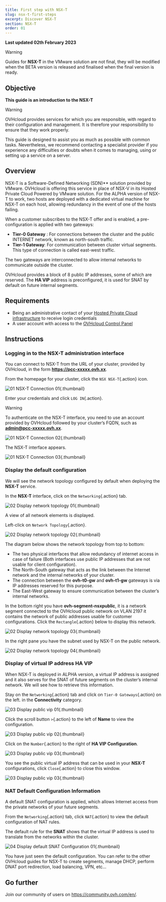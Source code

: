 ```yaml
---
title: First step with NSX-T
slug: nsx-t-first-steps
excerpt: Discover NSX-T
section: NSX-T
order: 01
---
```


**Last updated 02th February 2023**

> [!warning]
> Guides for **NSX-T** in the VMware solution are not final, they will be modified when the BETA version is released and finalised when the final version is ready.
>

## Objective

**This guide is an introduction to the NSX-T**

> [!warning]
> OVHcloud provides services for which you are responsible, with regard to their configuration and management. It is therefore your responsibility to ensure that they work properly.
>
> This guide is designed to assist you as much as possible with common tasks. Nevertheless, we recommend contacting a specialist provider if you experience any difficulties or doubts when it comes to managing, using or setting up a service on a server.
>

## Overview

NSX-T is a Software-Defined Networking (SDN)** solution provided by VMware. OVHcloud is offering this service in place of NSX-V in its Hosted Private Cloud Powered by VMware solution. For the ALPHA version of NSX-T to work, two hosts are deployed with a dedicated virtual machine for NSX-T on each host, allowing redundancy in the event of one of the hosts failing.

When a customer subscribes to the NSX-T offer and is enabled, a pre-configuration is applied with two gateways:

* **Tier-0 Gateway** : For connections between the cluster and the public INTERNET network, known as north-south traffic.
* **Tier-1 Gateway**: For communication between cluster virtual segments. This type of connection is called east-west traffic.

The two gateways are interconnected to allow internal networks to communicate outside the cluster.

OVHcloud provides a block of 8 public IP addresses, some of which are reserved. The **HA VIP** address is preconfigured, it is used for SNAT by default on future internal segments.


## Requirements

- Being an administrative contact of your [Hosted Private Cloud infrastructure](https://www.ovhcloud.com/en-gb/enterprise/products/hosted-private-cloud/) to receive login credentials
- A user account with access to the [OVHcloud Control Panel](https://www.ovh.com/auth/?action=gotomanager&from=https://www.ovh.co.uk/&ovhSubsidiary=GB)


## Instructions

### Logging in to the NSX-T administration interface

You can connect to NSX-T from the URL of your cluster, provided by OVHcloud, in the form **https://pcc-xxxxx.ovh.xx**.

From the homepage for your cluster, click the `NSX NSX-T`{.action} icon.

![01 NSX-T Connection 01](images/01-nsxt-connection01.png){.thumbnail}

Enter your credentials and click `LOG IN`{.action}.

> [!warning]
> To authenticate on the NSX-T interface, you need to use an account provided by OVHcloud followed by your cluster’s FQDN, such as **admin@pcc-xxxxx.ovh.xx**.
>

![01 NSX-T Connection 02](images/01-nsxt-connection02.png){.thumbnail}

The NSX-T interface appears.

![01 NSX-T Connection 03](images/01-nsxt-connection03.png){.thumbnail}

### Display the default configuration

We will see the network topology configured by default when deploying the **NSX-T** service.

In the **NSX-T** interface, click on the `Networking`{.action} tab.

![02 Display network topology 01](images/02-display-network-topology01.png){.thumbnail}

A view of all network elements is displayed.

Left-click on `Network Topology`{.action}.

![02 Display network topology 02](images/02-display-network-topology02.png){.thumbnail}

The diagram below shows the network topology from top to bottom:

- The two physical interfaces that allow redundancy of internet access in case of failure (Both interfaces use public IP addresses that are not usable for client configuration).
- The North-South gateway that acts as the link between the Internet network and the internal networks of your cluster.
- The connection between the **ovh-t0-gw** and **ovh-t1-gw** gateways is via IP addresses reserved for this purpose.
- The East-West gateway to ensure communication between the cluster’s internal networks.

In the bottom right you have **ovh-segment-nsxpublic**, it is a network segment connected to the OVHcloud public network on VLAN 2197 it contains the network of public addresses usable for customer configurations. Click the `Rectangle`{.action} below to display this network.

![02 Display network topology 03](images/02-display-network-topology03.png){.thumbnail}

In the right pane you have the subnet used by NSX-T on the public network.

![02 Display network topology 04](images/02-display-network-topology04.png){.thumbnail}

### Display of virtual IP address **HA VIP**

When NSX-T is deployed in ALPHA version, a virtual IP address is assigned and it also serves for the SNAT of future segments on the cluster’s internal network. We will see how to retrieve this information.

Stay on the `Networking`{.action} tab and click on `Tier-0 Gateways`{.action} on the left. in the **Connectivity** category.

![03 Display public vip 01](images/01-nsxt-connection01.png){.thumbnail}

Click the scroll button `>`{.action} to the left of **Name** to view the configuration.

![03 Display public vip 02](images/01-nsxt-connection02.png){.thumbnail}

Click on the `Number`{.action} to the right of **HA VIP Configuration**.

![03 Display public vip 03](images/01-nsxt-connection03.png){.thumbnail}

You see the public virtual IP address that can be used in your **NSX-T** configurations, click `Close`{.action} to close this window.

![03 Display public vip 03](images/01-nsxt-connection03.png){.thumbnail}

### NAT Default Configuration Information

A default SNAT configuration is applied, which allows Internet access from the private networks of your future segments.

From the `Networking`{.action} tab, click `NAT`{.action} to view the default configuration of NAT rules.

The default rule for the **SNAT** shows that the virtual IP address is used to translate from the networks within the cluster.

![04 Display default SNAT Configuration 01](images/04-display-default-nat-configuration01.png){.thumbnail}

You have just seen the default configuration. You can refer to the other OVHcloud guides for NSX-T to create segments, manage DHCP, perform DNAT port redirection, load balancing, VPN, etc...

## Go further <a name="gofurther"></a>

Join our community of users on <https://community.ovh.com/en/>.

